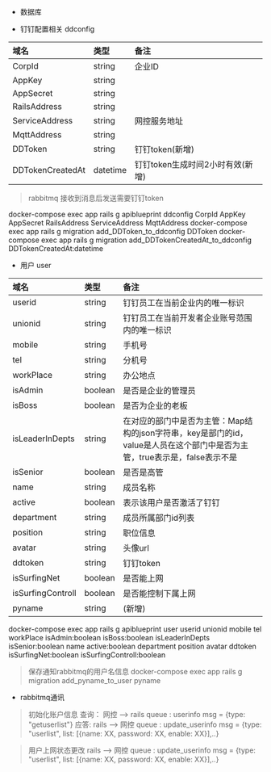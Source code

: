 * 数据库

* 钉钉配置相关 ddconfig

| 域名 | 类型 | 备注 |
| :----| :---- | :---- |
|CorpId|string|企业ID|
|AppKey|string||
|AppSecret|string||
|RailsAddress|string||
|ServiceAddress|string|网控服务地址|
|MqttAddress|string||
|DDToken|string|钉钉token(新增)|
|DDTokenCreatedAt|datetime|钉钉token生成时间2小时有效(新增)|

> rabbitmq 接收到消息后发送需要钉钉token

docker-compose exec app rails g apiblueprint ddconfig CorpId AppKey AppSecret RailsAddress ServiceAddress MqttAddress
docker-compose exec app rails g migration add_DDToken_to_ddconfig DDToken
docker-compose exec app rails g migration add_DDTokenCreatedAt_to_ddconfig DDTokenCreatedAt:datetime

* 用户 user

| 域名 | 类型 | 备注 |
| :----| :---- | :---- |
|userid|string|钉钉员工在当前企业内的唯一标识|
|unionid|string|钉钉员工在当前开发者企业账号范围内的唯一标识|
|mobile|string|手机号|
|tel|string|分机号|
|workPlace|string|办公地点|
|isAdmin|boolean|是否是企业的管理员|
|isBoss|boolean|是否为企业的老板|
|isLeaderInDepts|string|在对应的部门中是否为主管：Map结构的json字符串，key是部门的id，value是人员在这个部门中是否为主管，true表示是，false表示不是|
|isSenior|boolean|是否是高管|
|name|string|成员名称|
|active|boolean|表示该用户是否激活了钉钉|
|department|string|成员所属部门id列表|
|position|string|职位信息|
|avatar|string|头像url|
|ddtoken|string|钉钉token|
|isSurfingNet|boolean|是否能上网|
|isSurfingControll|boolean|是否能控制下属上网|
|pyname|string|(新增)|

docker-compose exec app rails g apiblueprint user userid unionid mobile tel workPlace isAdmin:boolean isBoss:boolean isLeaderInDepts isSenior:boolean name active:boolean department position avatar ddtoken isSurfingNet:boolean isSurfingControll:boolean

> 保存通知rabbitmq的用户名信息
docker-compose exec app rails g migration add_pyname_to_user pyname

* rabbitmq通讯

>初始化账户信息 
查询： 网控  -->  rails  queue : userinfo
msg = {type: "getuserlist"}
应答: rails --> 网控  queue : update_userinfo
msg = {type: "userlist", list: [{name: XX, password: XX, enable: XX}],..}

>用户上网状态更改
rails --> 网控  queue : update_userinfo
msg = {type: "userlist", list: [{name: XX, password: XX, enable: XX}],..}